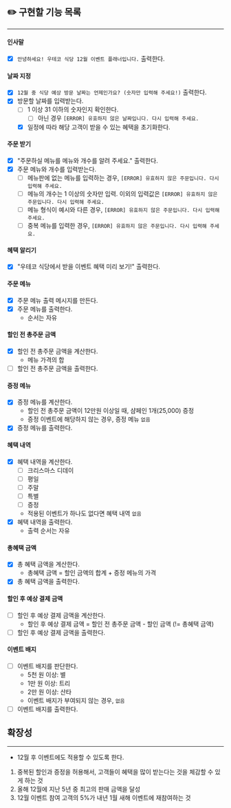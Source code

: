 ## ✏️ 구현할 기능 목록

---

#### 인사말

- [x] `안녕하세요! 우테코 식당 12월 이벤트 플래너입니다.` 출력한다.

#### 날짜 지정

- [x] `12월 중 식당 예상 방문 날짜는 언제인가요? (숫자만 입력해 주세요!)` 출력한다.
- [x] 방문할 날짜를 입력받는다.
    - [ ] 1 이상 31 이하의 숫자인지 확인한다.
        - [ ] 아닌 경우 `[ERROR] 유효하지 않은 날짜입니다. 다시 입력해 주세요.`
    - [x] 일정에 따라 해당 고객이 받을 수 있는 혜택을 초기화한다.

#### 주문 받기

- [x] "주문하실 메뉴를 메뉴와 개수를 알려 주세요." 출력한다.
- [x] 주문 메뉴와 개수를 입력받는다.
    - [ ] 메뉴판에 없는 메뉴를 입력하는 경우, `[ERROR] 유효하지 않은 주문입니다. 다시 입력해 주세요.`
    - [ ] 메뉴의 개수는 1 이상의 숫자만 입력. 이외의 입력값은 `[ERROR] 유효하지 않은 주문입니다. 다시 입력해 주세요.`
    - [ ] 메뉴 형식이 예시와 다른 경우, `[ERROR] 유효하지 않은 주문입니다. 다시 입력해 주세요.`
    - [ ] 중복 메뉴를 입력한 경우, `[ERROR] 유효하지 않은 주문입니다. 다시 입력해 주세요.`

#### 혜택 알리기

- [x] "우테코 식당에서 받을 이벤트 혜택 미리 보기!" 출력한다.

#### 주문 메뉴

- [x] 주문 메뉴 출력 메시지를 만든다.
- [x] 주문 메뉴를 출력한다.
    - 순서는 자유

#### 할인 전 총주문 금액

- [x] 할인 전 총주문 금액을 계산한다.
    - 메뉴 가격의 합
- [ ] 할인 전 총주문 금액을 출력한다.

#### 증정 메뉴

- [x] 증정 메뉴를 계산한다.
    - 할인 전 총주문 금액이 12만원 이상일 때, 샴페인 1개(25,000) 증정
    - 증정 이벤트에 해당하지 않는 경우, 증정 메뉴 `없음`
- [x] 증정 메뉴를 출력한다.

#### 혜택 내역

- [x] 혜택 내역을 계산한다.
    - [ ] 크리스마스 디데이
    - [ ] 평일
    - [ ] 주말
    - [ ] 특별
    - [ ] 증정
    - 적용된 이벤트가 하나도 없다면 혜택 내역 `없음`
- [x] 혜택 내역을 출력한다.
    - 출력 순서는 자유

#### 총혜택 금액

- [x] 총 혜택 금액을 계산한다.
    - 총혜택 금액 = 할인 금액의 합계 + 증정 메뉴의 가격
- [x] 총 혜택 금액을 출력한다.

#### 할인 후 예상 결제 금액

- [ ] 할인 후 예상 결제 금액을 계산한다.
    - 할인 후 예상 결제 금액 = 할인 전 총주문 금액 - 할인 금액 (!= 총혜택 금액)
- [ ] 할인 후 예상 결제 금액을 출력한다.

#### 이벤트 배지

- [ ] 이벤트 배지를 판단한다.
    - 5천 원 이상: 별
    - 1만 원 이상: 트리
    - 2만 원 이상: 산타
    - 이벤트 배지가 부여되지 않는 경우, `없음`
- [ ] 이벤트 배지를 출력한다.

## 확장성

---

+ 12월 후 이벤트에도 적용할 수 있도록 한다.


1. 중복된 할인과 증정을 허용해서, 고객들이 혜택을 많이 받는다는 것을 체감할 수 있게 하는 것
2. 올해 12월에 지난 5년 중 최고의 판매 금액을 달성
3. 12월 이벤트 참여 고객의 5%가 내년 1월 새해 이벤트에 재참여하는 것
